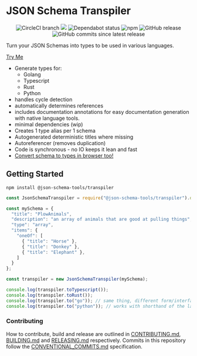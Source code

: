# JSON Schema Transpiler

<center>
  <span>
    <img alt="CircleCI branch" src="https://img.shields.io/circleci/project/github/json-schema-tools/transpiler/master.svg">
    <img src="https://codecov.io/gh/json-schema-tools/transpiler/branch/master/graph/badge.svg" />
    <img alt="Dependabot status" src="https://api.dependabot.com/badges/status?host=github&repo=json-schema-tools/transpiler" />
    <img alt="npm" src="https://img.shields.io/npm/dt/@json-schema-tools/transpiler.svg" />
    <img alt="GitHub release" src="https://img.shields.io/github/release/json-schema-tools/transpiler.svg" />
    <img alt="GitHub commits since latest release" src="https://img.shields.io/github/commits-since/json-schema-tools/transpiler/latest.svg" />
  </span>
</center>

Turn your JSON Schemas into types to be used in various languages.

[Try Me](https://json-schema.tools/)

- Generate types for:
  - Golang
  - Typescript
  - Rust
  - Python
- handles cycle detection
- automatically determines references
- includes documentation annotations for easy documentation generation with native language tools.
- minimal dependencies (wip)
- Creates 1 type alias per 1 schema
- Autogenerated deterministic titles where missing
- Autoreferencer (removes duplication)
- Code is synchronous - no IO keeps it lean and fast
- [Convert schema to types in browser too!](https://json-schema.tools)

## Getting Started

`npm install @json-schema-tools/transpiler`

```typescript
const JsonSchemaTranspiler = require("@json-schema-tools/transpiler").default;

const mySchema = {
  "title": "PlowAnimals",
  "description": "an array of animals that are good at pulling things",
  "type": "array",
  "items": {
    "oneOf": [
      { "title": "Horse" },
      { "title": "Donkey" },
      { "title": "Elephant" },
    ]
  }
};

const transpiler = new JsonSchemaTranspiler(mySchema);

console.log(transpiler.toTypescript());
console.log(transpiler.toRust());
console.log(transpiler.to("go")); // same thing, different form/interface
console.log(transpiler.to("python")); // works with shorthand of the language aswell (py or python)
```

### Contributing

How to contribute, build and release are outlined in [CONTRIBUTING.md](CONTRIBUTING.md), [BUILDING.md](BUILDING.md) and [RELEASING.md](RELEASING.md) respectively. Commits in this repository follow the [CONVENTIONAL_COMMITS.md](CONVENTIONAL_COMMITS.md) specification.
